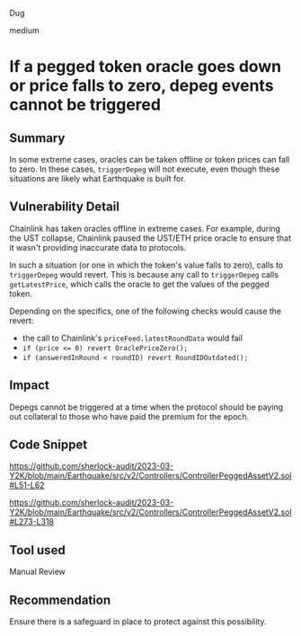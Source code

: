 Dug

medium

# If a pegged token oracle goes down or price falls to zero, depeg events cannot be triggered

## Summary

In some extreme cases, oracles can be taken offline or token prices can fall to zero. In these cases, `triggerDepeg` will not execute, even though these situations are likely what Earthquake is built for.

## Vulnerability Detail

Chainlink has taken oracles offline in extreme cases. For example, during the UST collapse, Chainlink paused the UST/ETH price oracle to ensure that it wasn't providing inaccurate data to protocols.

In such a situation (or one in which the token's value falls to zero), calls to `triggerDepeg` would revert. This is because any call to `triggerDepeg` calls `getLatestPrice`, which calls the oracle to get the values of the pegged token.

Depending on the specifics, one of the following checks would cause the revert:
- the call to Chainlink's `priceFeed.latestRoundData` would fail
- `if (price <= 0) revert OraclePriceZero();`
- `if (answeredInRound < roundID) revert RoundIDOutdated();`

## Impact

Depegs cannot be triggered at a time when the protocol should be paying out collateral to those who have paid the premium for the epoch.

## Code Snippet

https://github.com/sherlock-audit/2023-03-Y2K/blob/main/Earthquake/src/v2/Controllers/ControllerPeggedAssetV2.sol#L51-L62

https://github.com/sherlock-audit/2023-03-Y2K/blob/main/Earthquake/src/v2/Controllers/ControllerPeggedAssetV2.sol#L273-L318

## Tool used

Manual Review

## Recommendation

Ensure there is a safeguard in place to protect against this possibility.